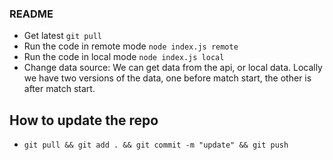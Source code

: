 ### README 
* Get latest `git pull`
* Run the code in remote mode `node index.js remote`
* Run the code in local mode `node index.js local`
* Change data source: We can get data from the api, or local data. Locally we have two versions of the data, one before match start, the other is after match start.

## How to update the repo
* `git pull && git add . && git commit -m "update" && git push`